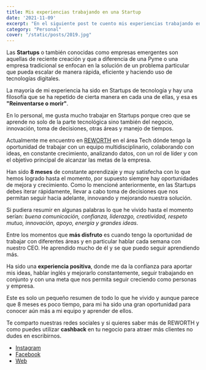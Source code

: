 ```yaml
---
title: Mis experiencias trabajando en una Startup
date: '2021-11-09'
excerpt: "En el siguiente post te cuento mis experiencias trabajando en una Startup"
category: "Personal"
cover: "/static/posts/2019.jpg"
---
```


Las **Startups** o también conocidas como empresas emergentes son aquellas de reciente creación y que a diferencia de una Pyme o una empresa tradicional se enfocan en la solución de un problema particular que pueda escalar de manera rápida, eficiente y haciendo uso de tecnologías digitales. 

La mayoría de mi experiencia ha sido en Startups de tecnología y hay una filosofía que se ha repetido de cierta manera en cada una de ellas, y esa es **"Reinventarse o morir"**.

En lo personal, me gusta mucho trabajar en Startups porque creo que se aprende no solo de la parte tecnológica sino también del negocio, innovación, toma de decisiones, otras áreas y manejo de tiempos.

Actualmente me encuentro en [REWORTH](https://www.reworth.co) en el área Tech dónde tengo la oportunidad de trabajar con un equipo multidisciplinario, colaborando con ideas, en constante crecimiento, analizando datos, con un rol de líder y con el objetivo principal de alcanzar las metas de la empresa.

Han sido **8 meses** de constante aprendizaje y muy satisfecha con lo que hemos logrado hasta el momento, por supuesto siempre hay oportunidades de mejora y crecimiento. Como lo mencioné anteriormente, en las Startups debes iterar rápidamente, llevar a cabo toma de decisiones que nos permitan seguir hacia adelante, innovando y mejorando nuestra solución.

Si pudiera resumir en algunas palabras lo que he vivido hasta el momento serían: *buena comunicación, confianza, liderazgo, creatividad, respeto mutuo, innovación, apoyo, energía y grandes ideas*.

Entre los momentos que **más disfruto** es cuando tengo la oportunidad de trabajar con diferentes áreas y en particular hablar cada semana con nuestro CEO. He aprendido mucho de él y se que puedo seguir aprendiendo más. 

Ha sido una **experiencia positiva**, donde me da la confianza para aportar mis ideas, hablar inglés y mejorarlo constantemente, seguir trabajando en conjunto y con una meta que nos permita seguir creciendo como personas y empresa.

Este es solo un pequeño resumen de todo lo que he vivido y aunque parece que 8 meses es poco tiempo, para mi ha sido una gran oportunidad para conocer aún más a mi equipo y aprender de ellos.

Te comparto nuestras redes sociales y si quieres saber más de REWORTH y como puedes utilizar **cashback** en tu negocio para atraer más clientes no dudes en escribirnos.

* [Instagram](https://www.instagram.com/reworthrewards/)
* [Facebook](https://www.facebook.com/ReWorthrewards)
* [Web](https://www.reworth.co/)

